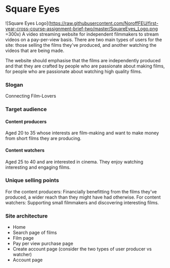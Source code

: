 # Square Eyes
![Square Eyes Logo](https://raw.githubusercontent.com/NoroffFEU/first-year-cross-course-assignment-brief-two/master/SquareEyes_Logo.png =300x)
A video streaming website for independent filmmakers to stream videos on a pay-per-view basis. There are two main types of users for the site: those selling the films they've produced, and another watching the videos that are being made.

The website should emphasise that the films are independently produced and that they are crafted by people who are passionate about making films, for people who are passionate about watching high quality films.

### Slogan
Connecting Film-Lovers

### Target audience
#### Content producers 
Aged 20 to 35 whose interests are film-making and want to make money from short films they are producing.

#### Content watchers
Aged 25 to 40 and are interested in cinema. They enjoy watching interesting and engaging films.

### Unique selling points
For the content producers: Financially benefitting from the films they've produced, a wider reach than they might have had otherwise.
For content watchers: Supporting small filmmakers and discovering interesting films.

### Site architecture
- Home 
- Search page of films
- Film page
- Pay per view purchase page
- Create account page (consider the two types of user producer vs watcher)
- Account page
